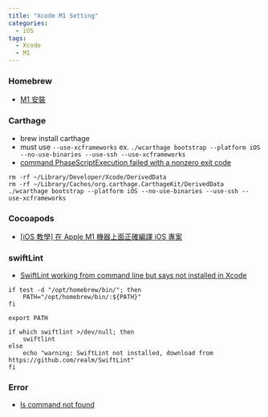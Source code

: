 ```yaml
---
title: "Xcode M1 Setting"
categories:
  - iOS
tags:
  - Xcode
  - M1
---
```


### Homebrew

- [M1 安裝](https://stackoverflow.com/a/64997047)

### Carthage

- brew install carthage
- must use `--use-xcframeworks` ex. `./wcarthage bootstrap --platform iOS --no-use-binaries --use-ssh --use-xcframeworks`
- [command PhaseScriptExecution failed with a nonzero exit code](https://stackoverflow.com/a/70860322)

```
rm -rf ~/Library/Developer/Xcode/DerivedData
rm -rf ~/Library/Caches/org.carthage.CarthageKit/DerivedData
./wcarthage bootstrap --platform iOS --no-use-binaries --use-ssh --use-xcframeworks
```

### Cocoapods

 - [[iOS 教學] 在 Apple M1 機器上面正確編譯 iOS 專案](https://blog.jks.coffee/compile-cocoapods-project-with-apple-m1/)

### swiftLint

- [SwiftLint working from command line but says not installed in Xcode](https://github.com/realm/SwiftLint/issues/2992#issuecomment-771001634)

```
if test -d "/opt/homebrew/bin/"; then
    PATH="/opt/homebrew/bin/:${PATH}"
fi

export PATH

if which swiftlint >/dev/null; then
    swiftlint
else
    echo "warning: SwiftLint not installed, download from https://github.com/realm/SwiftLint"
fi
```
    
### Error

- [ls command not found](https://stackoverflow.com/questions/57972341/how-to-install-and-use-gnu-ls-on-macos)